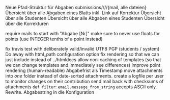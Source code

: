 Neue Pfad-Struktur für Abgaben submissions/<student>/<Blatt>/<timestamp>/{mail, alle dateien}
Übersicht über alle Abgaben eines Blatts inkl. Link auf Korrektur
Übersicht über alle Studenten
Übersicht über alle Abgaben eines Studenten
Übersicht über die Korrekturen

require mails to start with "Abgabe [Nr]"
make sure to never use floats for points (use INTEGER tenths of a point instead)

fix travis
test with deliberately valid/invalid UTF8
PGP (students / system)
Do away with html_path configuration option
fix rendering so that we can just include instead of ../htmldocs
allow non-caching of templates (so that we can change templates and immediately see differences)
improve point rendering (human-readable)
Abgabefrist als Timestamp
move attachments into *one* folder instead of date-sorted attachments.
create a logfile per user to monitor changes on their contribution
send mail back with checksums of attachments
`def filter`: `email.message_from_string` accepts ASCII only. Rewrite.
Abgabestring in die Konfiguration
